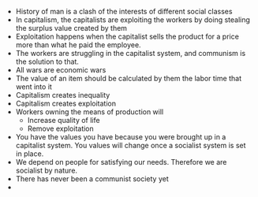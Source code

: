  - History of man is a clash of the interests of different social classes
- In capitalism, the capitalists are exploiting the workers by doing stealing the surplus value created by them
- Exploitation happens when the capitalist sells the product for a price more than what he paid the employee.
- The workers are struggling in the capitalist system, and communism is the solution to that. 
- All wars are economic wars
- The value of an item should be calculated by them the labor time that went into it
- Capitalism creates inequality
- Capitalism creates exploitation
- Workers owning the means of production will
	- Increase quality of life
	- Remove exploitation
- You have the values you have because you were brought up in a capitalist system. You values will change once a socialist system is set in place.
- We depend on people for satisfying our needs. Therefore we are socialist by nature. 
- There has never been a communist society yet
- 